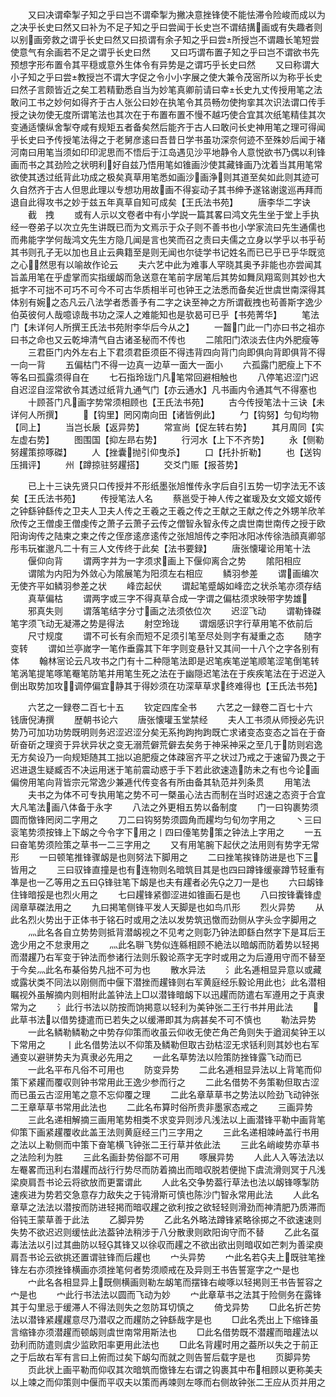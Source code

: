 <!-- { "loadSidebar": true } -->
　　又曰决谓牵掣子知之乎曰岂不谓牵掣为撇决意挫锋使不能怯滞令险峻而成以为之决乎长史曰然又曰补为不足子知之乎曰尝闻于长史岂不谓结搆画或有失趣者则以别画旁救之谓乎长史曰然又曰损谓有余子知之乎曰尝所授岂不谓趣长笔短尝使意气有余画若不足之谓乎长史曰然
　　又曰巧谓布置子知之乎曰岂不谓欲书先预想字形布置令其平穏或意外生体令有异势是之谓巧乎长史曰然
　　又曰称谓大小子知之乎曰尝教授岂不谓大字促之令小小字展之使大兼令茂宻所以为称乎长史曰然子言颇皆近之矣工若精勤悉自当为妙笔真卿前请曰幸长史九丈传授用笔之法敢问工书之妙何如得齐于古人张公曰妙在执笔令其员畅勿使拘挛其次识法谓口传手授之诀勿使无度所谓笔法也其次在于布置布置不慢不越巧使合宜其次纸笔精佳其次变通适懐纵舍掣夺咸有规矩五者备矣然后能齐于古人曰敢问长史神用笔之理可得闻乎长史曰予传授笔法得之于老舅彦逺曰吾昔日学书虽功深奈何迹不至殊妙后闻于褚河南曰用笔当须如印印泥思而不悟后于江岛遇见沙平地静令人意悦欲书乃偶以利锋画而书之其劲险之状明利好自兹乃悟用笔如锥画沙使其藏锋画乃沈着当其用笔常欲使其透过纸背此功成之极矣真草用笔悉如画沙画浄则其道至矣如此则其迹可久自然齐于古人但思此理以专想功用故画不得妄动子其书绅予遂铭谢逡巡再拜而退自此得攻书之妙于兹五年真草自知可成矣【王氏法书苑】
　　唐李华二字诀
　　截　拽
　　或有人示以文卷者中有小学説一篇其畧曰鸿文先生坐于堂上手执经一卷弟子以次立先生讲既已而为文焉示于众子则不善书也小学家流曰先生通儒也而弗能字学何哉鸿文先生方隐几闻是言也笑而召之责曰夫儒之立身以学乎以书乎茍其书则孔子无以加也且止云典籍至是则无闻也尔徒学书记姓名而已已乎已乎华既览之心然思有以喻故作论云
　　夫六艺中此为难事人罕晓其奥予非能也亦尝闻其旨盖用笔在乎虚掌而实指缓衂而急送意在笔前字居笔后其势如舞凤翔鸾则其妙也大抵字不可拙不可巧不可今不可古华质相半可也钟王之法悉而备矣近世虞世南深得其体别有婉之态凡云八法学者悉善予有二字之诀至神之方所谓截拽也茍善斯字逸少伯英彼何人哉噫谅哉书功之深人之难能知也是欤曷可已乎【书苑菁华】
　　笔法门【未详何人所撰王氏法书苑附李华后今从之】
　　一齧门此一门亦曰书之祖亦曰书之命也又云乾坤清气自古诸圣秘而不传也
　　二隂阳门浓淡去住内外肥瘦等
　　三君臣门内外左右上下君须君臣须臣不得违背四向背门向即俱向背即俱背不得一向一背
　　五偏枯门不得一边真一边草一面大一面小
　　六孤露门肥瘦上下不等名曰孤露须得自在
　　七石指玲珑门凡笔常回避相触也
　　八停笔迟涩门迟自迟涩自涩常欲令其透过纸背九通气门【亦云通水】凡书画内令通其气不得塞也
　　十顾荅门凡画字势常须相顾也【王氏法书苑】
　　古今传授笔法十三诀【未详何人所撰】
　　【钩里】罔冈南向田【诸皆例此】
　　勹【钩努】匀旬均物【同上】
　　当岂长扆【返异势】
　　常宣尚【促左转右势】
　　其月周同【实左虚右势】
　　图围国【抑左昻右势】
　　行河水【上下不齐势】
　　永【侧勒努趯策掠啄磔】
　　人【挫囊抛引仰曳杀】
　　口【托扑折勒】
　　也【送钩压揖评】
　　州【蹲掠驻努趯搭】
　　交爻门赈【报荅势】


　　已上十三诀先贤只口传授并不形纸墨张旭惟传永字后自引五势一切字法无不该矣【王氏法书苑】
　　传授笔法人名
　　蔡邕受于神人传之崔瑗及女文姬文姬传之钟繇钟繇传之卫夫人卫夫人传之王羲之王羲之传之王献之王献之传之外甥羊欣羊欣传之王僧虔王僧虔传之萧子云萧子云传之僧智永智永传之虞世南世南传之授于欧阳询询传之陆柬之柬之传之侄彦逺彦逺传之张旭旭传之李阳冰阳冰传徐浩顔真卿邬彤韦玩崔邈凡二十有三人文传终于此矣【法书要録】
　　唐张懐瓘论用笔十法
　　偃仰向背
　　谓两字并为一字须求画上下偃仰离合之势
　　隂阳相应
　　谓隂为内阳为外敛心为隂展笔为阳须左右相应
　　鳞羽参差
　　谓画编次无使齐平如鳞羽参差之状
　　峰峦起伏
　　谓起笔蹙衂如峰峦之状杀笔亦须存结
　　真草偏枯
　　谓两字或三字不得真草合成一字谓之偏枯须求映带字势雄
　　邪真失则
　　谓落笔结字分寸画之法须依位次
　　迟涩飞动
　　谓勒锋磔笔字须飞动无凝滞之势是得法
　　射空玲珑
　　谓烟感识字行草用笔不依前后
　　尺寸规度
　　谓不可长有余而短不足须引笔至尽处则字有凝重之态
　　随字变转
　　谓如兰亭嵗字一笔作垂露其下年字则变悬针又其间一十八个之字各别有体
　　翰林宻论云凡攻书之门有十二种隠笔法即是迟笔疾笔逆笔顺笔涩笔倒笔转笔涡笔提笔啄笔罨笔防笔并用笔生死之法在于幽隠迟笔法在于疾疾笔法在于迟逆入倒出取势加攻调停偏宜静其于得妙须在功深草草求终难得也【王氏法书苑】




　　六艺之一録卷二百七十五
　　钦定四库全书
　　六艺之一録卷二百七十六　　钱唐倪涛撰
　　歴朝书论六
　　唐张懐瓘玉堂禁经
　　夫人工书须从师授必先识势乃可加功功势既明则务迟涩迟涩分矣无系拘跔拘跔既亡求诸变态变态之旨在于奋斫奋斫之理资于异状异状之变无溺荒僻荒僻去矣务于神采神采之至几于防则宕逸无方矣设乃一向规矩随其工拙以追肥瘦之体疎宻齐平之状过乃戒之于速留乃畏之于迟进退生疑臧否不决运用迷于笔前震动惑于手下若此欲速造防未之有也今论画偏傍用笔向背皆宗元常逸少兼逓代传变各有所由备其轨范并列条贯
　　用笔法
　　夫书之为体不可专执用笔之势不可一槩虽心法古而制在当时迟速之态资于合宜大凡笔法画八体备于永字
　　八法之外更相五势以备制度
　　门一曰钩裹势须圆而憿锋罔闵二字用之
　　刀二曰钩努势须圆角而趯均匀旬勿字用之
　　丶三曰衮笔势须按锋上下衂之今令字下用之丨四曰儓笔势策之钟法上字用之
　　一五曰奋笔势须险策之草书一二三字用之
　　又有用笔腕下起伏之法用则有势字无常形
　　一曰顿笔推锋骤衂是也则努法下脚用之
　　二曰挫笔挨锋防进是也下三皆用之
　　三曰驭锋直撞是也有连物则名暗筑目其是也四曰蹲锋缓豪蹲节轻重有凖是也一乙等用之五曰锋驻笔下衂是也夫有趯者必先之刀一是也
　　六曰衂锋住锋暗挼是也烈火用之
　　七曰趯锋紧御涩进如锥画石是也
　　八曰按锋囊锋虚阔章草磔法用之
　　九曰掲笔侧锋平发人天脚是也如鸟爪形
　　烈火异势
　　从此名烈火势出于正体书于铭石时或用之法以发势筑迅憿而劲侧从字头佥字脚用之
　　灬此名各自立势势则抵背潜衂视之不见考之则彰乃钟法即繇白然字下是耳后王逸少用之不怠隶用之
　　灬此名聨飞势似连緜相顾不絶法以暗衂而防着势以轻掲而潜趯乃右军变于钟法而参诸行法则乐毅论燕字无字时或用之为后遵用守而不替至于今矣灬此名布棊俗势凡拙不可为也
　　散水异法
　　氵此名逓相显异意以或藏或露状类不同法以刚侧而中偃下潜挫而趯锋则右军黄庭经乐毅论用此也氵此名潜相瞩视外虽解摘内则相附此盖钟法上□以潜锋暗衂下以迅趯而防遣右军遵用之于真隶常为之
　　氵此行书法以防按而饷掲意以轻利为美钟张二王行书并用此法
　　此草书法以借势捷遣而已若失之以缓滞即其为病甚矣不可不慎也
　　勒法异势
　　一此名鳞勒鳞勒之中势存仰策而收虽云仰收无使芒角芒角则失于遒润矣钟王以下常用之
　　丨此名借势法以不仰策及鳞勒但取古劲枯涩无求铦利则其妙也右军通变以避骈势夫为真隶必先用之
　　一此名草势法以险策防挫锋露飞动而已
　　一此名平布凡俗不可用也
　　防变异势
　　二此名逓相显异法以上背笔而仰策下紧趯而覆収则钟书常用此王逸少参而行之
　　二此名借势不务策勒但取古涩而已虽云古涩用笔之意不忘仰覆之理
　　二此名章草草书之势法以险劲飞动钟张二王章草草书常用此法也
　　二此名布算时俗所贵非墨家态戒之
　　三画异势
　　三此名递相解摘三画用笔势相类不求变异则涉凡浅法以上画潜锋平勒中画背笔仰策下画紧趯覆收此盖王法则黄庭经三门三字用之
　　三此名递相竦峙盖行书用之法以上勒侧而中策下奋笔横飞钟张二王行草并依此法
　　三此名峭峻势亦草书之法险利为胜
　　三此名画卦势俗鄙不可用
　　啄展异势
　　人此人入等法法以左罨畧而迅利右潜趯而战行行势尽而防着摘出而暗収脱若便抛下虞流滑则冥于凡浅梁庾肩吾书论云将欲放而更畱谓此
　　人此名交争势葢行草法也法以衂锋啄掣防速疾进为势若交急意存力敌失之于钝滑斯可慎也陈沙门智永常用此法
　　人此名章草之法法以潜按而防进轻掲而暗収趯之欲利按之欲轻轻则滑劲而神清肥乃质滞而俗钝王蒙草善于此法
　　乙脚异势
　　乙此名外略法蹲锋紧略徐掷之不欲速速则失势不欲迟迟则缓怯此法葢钟法稍涉于八分散隶则欧阳询守而不替
　　乙此名虿毒法法以引过其曲防以轻其锋又以徐収而趯之不欲出欲出则暗収如芒刺为善梁庾肩吾书论云欲挑还置谓驻锋而后趯也
　　宀头异势
　　宀此名若夫上既驻笔挫锋左右亦须挫锋横画亦须挫笔何者势须顺戒在及异则王书告誓寔字之宀是也
　　宀此名各相显异上既侧横画则勒左衂笔而摆锋右峻啄以轻掲则王书告誓容之宀是也
　　宀此行书法法以圆而飞动为妙
　　宀此章草书之法其于险侧务在露锋其于勾里忌于缓滞人不得法则失之忽防耳切慎之
　　倚戈异势
　　□此名折芒势法以潜锋紧趯趯意尽乃潜収之而趯防之钟繇哉字是也
　　□此名秃出上下缩锋虽言缩锋亦须潜趯而顿衂则虞世南常用斯法也
　　□此名借势既不潜趯而暗趯法以劲利而防遣则虞少监欧阳率更用此法也
　　□此名背趯时用之葢所以失之于前正之于后故右军有言曰上俯而过矣下衂勾而就之则告誓后载字是也
　　页脚异势
　　页此状上画平勒而仰収其次暗筑而憿锋左右谓之钩裹其中布相顾以更称美夫以上竦之而仰策则中偃而平収夫以策而再竦则左啄而右侧故钟张二王应从页并用之
